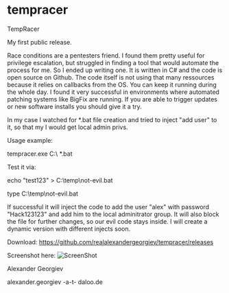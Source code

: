 # tempracer

TempRacer

My first public release.

Race conditions are a pentesters friend. I found them pretty useful for privilege escalation, but struggled in finding a tool that would automate the process for me. So I ended up writing one. It is written in C# and the code is open source on Github. The code itself is not using that many ressources because it relies on callbacks from the OS. You can keep it running during the whole day. I found it very successful in environments where automated patching systems like BigFix are running. If you are able to trigger updates or new software installs you should give it a try. 

In my case I watched for *.bat file creation and tried to inject "add user" to it, so that my I would get local admin privs. 
	
Usage example:

tempracer.exe C:\ *.bat

Test it via:

echo "test123" > C:\temp\not-evil.bat

type C:\temp\not-evil.bat


If successful it will inject the code to add the user "alex" with password "Hack123123" and add him to the local adminitrator group. It will also block the file for further changes, so our evil code stays inside. I will create a dynamic version with different injects soon.

Download:
https://github.com/realalexandergeorgiev/tempracer/releases

Screenshot here:
![ScreenShot](http://abload.de/img/tempracer5xri7.png)


Alexander Georgiev

alexander.georgiev -a-t- daloo.de
